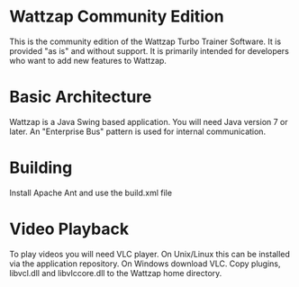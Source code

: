 Wattzap Community Edition
=========================

This is the community edition of the Wattzap Turbo Trainer Software. It is provided "as is" and without support. It is primarily
intended for developers who want to add new features to Wattzap.


Basic Architecture
==================

Wattzap is a Java Swing based application. You will need Java version 7 or later. An "Enterprise Bus" pattern is used for
internal communication.

Building
========

Install Apache Ant and use the build.xml file

Video Playback
==============

To play videos you will need VLC player. On Unix/Linux this can be installed via the application repository. On Windows download VLC.
Copy plugins, libvcl.dll and libvlccore.dll to the Wattzap home directory.